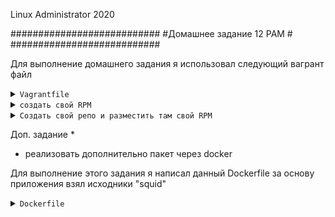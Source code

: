 
Linux Administrator 2020

   ###########################
   #Домашнее задание 12 PAM  #
   ###########################




Для выполнение домашнего задания я использовал следующий вагрант файл

<details>
<summary><code>Vagrantfile</code></summary>

```
# -*- mode: ruby -*-
# vi: set ft=ruby :
home = ENV['HOME']
ENV["LC_ALL"] = "en_US.UTF-8"

Vagrant.configure(2) do |config|
 config.vm.define "vm-1" do |subconfig|
 subconfig.vm.box = "centos/7"
 subconfig.vm.hostname="rpm"
 subconfig.vm.network :private_network, ip: "192.168.50.11"
 subconfig.vm.provider "virtualbox" do |vb|
 vb.memory = "2024"
 vb.cpus = "1"
 end
 end
 config.vm.provision "ansible" do |ansible|
 ansible.compatibility_mode = "2.0"
 ansible.playbook = "playbook.yml"
end

     end

```

</details>




<details>
<summary><code>создать свой RPM </code></summary>


Я решил создать свой rpm "nginx" c определенными опциями,  а именно попытаемся установить модуль "brotli" ( компрессия данных ) для начала скачаем исходник nginx'а


Но сначала <code>yum-builddep nginx</code>

Добавим репозиторий

<code>mcedit /etc/yum.repos.d/nginx.repo</code>

```
[nginx]
name=nginx repo
baseurl=http://nginx.org/packages/mainline/centos/7/$basearch/
gpgcheck=0
enabled=1

[nginx-source]
name=nginx source repo
baseurl=http://nginx.org/packages/mainline/centos/7/SRPMS/
gpgcheck=1
enabled=0
gpgkey=file:///etc/pki/rpm-gpg/RPM-GPG-KEY-CentOS-7

```


Скачиваем исходник

```

[root@rpm ~]# yumdownloader --source nginx
Loaded plugins: fastestmirror
Repository epel is listed more than once in the configuration
Enabling updates-source repository
Enabling base-source repository
Enabling extras-source repository
Enabling docker-ce-stable-source repository
Enabling epel-source repository
Loading mirror speeds from cached hostfile
epel/x86_64/metalink                                                                                                                        |  33 kB  00:00:00     
epel-source/x86_64/metalink                                                                                                                 |  31 kB  00:00:01     
 * base: mirror.docker.ru
 * epel: mirror.yandex.ru
 * epel-source: mirror.yandex.ru
 * extras: mirror.docker.ru
 * updates: mirror.docker.ru
base                                                                                                                                        | 3.6 kB  00:00:00     
base-source                                                                                                                                 | 2.9 kB  00:00:00     
docker-ce-stable                                                                                                                            | 3.5 kB  00:00:00     
docker-ce-stable-source                                                                                                                     | 3.5 kB  00:00:00     
epel-source                                                                                                                                 | 3.5 kB  00:00:00     
extras                                                                                                                                      | 2.9 kB  00:00:00     
extras-source                                                                                                                               | 2.9 kB  00:00:00     
updates                                                                                                                                     | 2.9 kB  00:00:00     
updates-source                                                                                                                              | 2.9 kB  00:00:00     
(1/7): epel-source/x86_64/primary_db                                                                                                        | 2.4 MB  00:00:01     
(2/7): docker-ce-stable-source/updateinfo                                                                                                   |   55 B  00:00:01     
(3/7): docker-ce-stable-source/primary_db                                                                                                   |  16 kB  00:00:01     
(4/7): epel-source/x86_64/updateinfo                                                                                                        | 1.0 MB  00:00:01     
(5/7): extras-source/7/primary_db                                                                                                           |  21 kB  00:00:00     
(6/7): updates-source/7/primary_db                                                                                                          |  41 kB  00:00:01     
(7/7): base-source/7/primary_db                                                                                                             | 974 kB  00:00:03     
nginx-1.16.1-1.el7.src.rpm                                                                                                                  | 1.0 MB  00:00:00   

```

Как видим вресия у нас <code>nginx-1.19.0-1.el7.src.rpm</code> вроде последняя

Далее для сборки собственного rpm пакета, нам необходимо установить ряд необходимых пакет, а именно: redhat-lsb-core, rpmdevtools, rpm-build, createrepo, yum-utils в этом нам любезно согласился помочь ansible 
при поднятии вм в самом начале.

Когда самое страшное позади, мы двигаемся дальше )

Далее создаем дерево каталогов для сборки <code>rpmdev-setuptree</code>

В итоге получилась такая структура:


```
[root@rpm ~]# cd rpmbuild/
[root@rpm rpmbuild]# ll
total 0
drwxr-xr-x. 2 root root 6 Jun  7 20:19 BUILD
drwxr-xr-x. 2 root root 6 Jun  7 20:19 RPMS
drwxr-xr-x. 2 root root 6 Jun  7 20:19 SOURCES
drwxr-xr-x. 2 root root 6 Jun  7 20:19 SPECS
drwxr-xr-x. 2 root root 6 Jun  7 20:19 SRPMS
[root@rpm rpmbuild]# 

```
Он пустой, что бы его заполнить установим пакет  <code>nginx-1.19.0-1.el7.src.rpm</code>

<code>rpm -i nginx-1.19.0-1.el7.src.rpm</code>

Вышло сообщение 

```
[root@rpm ~]# rpm -i nginx-1.19.0-1.el7.src.rpm 
warning: user mockbuild does not exist - using root
warning: user mockbuild does not exist - using root
warning: user mockbuild does not exist - using root
warning: user mockbuild does not exist - using root
warning: user mockbuild does not exist - using root
warning: user mockbuild does not exist - using root
warning: user mockbuild does not exist - using root
warning: user mockbuild does not exist - using root
warning: user mockbuild does not exist - using root
warning: user mockbuild does not exist - using root
warning: user mockbuild does not exist - using root
warning: user mockbuild does not exist - using root
warning: user mockbuild does not exist - using root


```

Ну тут понятно, потому как мы запускали наш исходник из под рута, об этом он нам и весчает )

Далее скачиваем наш модуль "brotli" ==>  <code>git clone https://github.com/google/ngx_brotli.git</code>


Смотрим потраха

```

[root@rpm ~]# cd ngx_brotli
[root@rpm ngx_brotli]# ll
total 20
-rw-r--r--. 1 root root 1593 Jun  7 21:17 config
-rw-r--r--. 1 root root 1466 Jun  7 21:17 CONTRIBUTING.md
drwxr-xr-x. 3 root root   20 Jun  7 21:17 deps
drwxr-xr-x. 2 root root   59 Jun  7 21:17 filter
-rw-r--r--. 1 root root 1435 Jun  7 21:17 LICENSE
-rw-r--r--. 1 root root 6444 Jun  7 21:17 README.md
drwxr-xr-x. 2 root root  122 Jun  7 21:17 script
drwxr-xr-x. 2 root root   59 Jun  7 21:17 static
[root@rpm ngx_brotli]# 

```

скопирую каталог с файлами "ngx_brotli" в /usr/src


Так далее посмотрим на наш .spec файл

```
[root@rpm SPECS]# ll
total 36
-rw-r--r--. 1 root mock 33603 Oct  3  2019 nginx.spec
```
После того как я открыл потраха файла "nginx.spec" мне сразу захотелось его закрыть, да чего греха таить, мне никогда так не хотесь что-то закрыть, как этот файл... Вообщем к такому повороту событий я не был готов )

Под музыку "Миссия невыполнима" я снова открыл этот файл и начал смотреть, а точнее искать %build

Добавляю наш модуль после надписи %build

<code>--add-module=/usr/src/ngx_brotli</code>



Начинаем собирать наш rpm пакет  пошел долгий сбор, по итогу выдал :

<code>rpmbuild -bb nginx.spec</code>



```
Executing(%clean): /bin/sh -e /var/tmp/rpm-tmp.6YpkNq
+ umask 022
+ cd /root/rpmbuild/BUILD
+ cd nginx-1.16.1
+ /usr/bin/rm -rf /root/rpmbuild/BUILDROOT/nginx-1.19.0-1.el7.x86_64
+ exit 0
[root@rpm SPECS]# 


[root@rpm nginx-1.16.1]# pwd
/root/rpmbuild/BUILD/nginx-1.19.0
[root@rpm nginx-1.19.0]# ll
total 796
drwxr-xr-x. 6 1001 1001   4096 Jun  7 23:04 auto
-rw-r--r--. 1 1001 1001 303180 May 26 15:00 CHANGES
-rw-r--r--. 1 1001 1001 462738 May 26 15:00 CHANGES.ru
drwxr-xr-x. 2 1001 1001    168 Jun  7 23:04 conf
-rwxr-xr-x. 1 1001 1001   2502 May 26 15:00 configure
drwxr-xr-x. 4 1001 1001     72 Jun  7 23:04 contrib
-rw-r--r--. 1 root root    708 Jun  7 23:12 debugfiles.list
-rw-r--r--. 1 root root    519 Jun  7 23:12 debuglinks.list
-rw-r--r--. 1 root root      0 Jun  7 23:12 debugsources.list
-rw-r--r--. 1 root root     42 Jun  7 23:12 elfbins.list
drwxr-xr-x. 2 1001 1001     40 Jun  7 23:04 html
-rw-r--r--. 1 1001 1001   1397 May 26 15:00 LICENSE
-rw-r--r--. 1 root root    325 Jun  7 23:09 Makefile
drwxr-xr-x. 2 1001 1001     21 Jun  7 23:04 man
-rw-r--r--. 1 root root   3646 Jun  7 23:04 nginx-debug.init
-rw-r--r--. 1 root root   3615 Jun  7 23:04 nginx.init
-rwxr-xr-x. 1 root root   3655 Jun  7 23:04 nginx.init.in
drwxr-xr-x. 4 root root    206 Jun  7 23:12 objs
-rw-r--r--. 1 1001 1001     49 May 26 15:00 README
drwxr-xr-x. 9 1001 1001     91 Jun  7 23:04 src


[root@rpm x86_64]# pwd
/root/rpmbuild/RPMS/x86_64
[root@rpm x86_64]# ll
total 3444
-rw-r--r--. 1 root root 1092152 Jun  7 23:12 nginx-1.19.0-1.el7.ngx.x86_64.rpm
-rw-r--r--. 1 root root 2431704 Jun  7 23:12 nginx-debuginfo-1.19.0-1.el7.ngx.x86_64.rpm

[root@rpm x86_64]# rpm -i nginx-1.19.0-1.el7.ngx.x86_64.rpm 
----------------------------------------------------------------------

Thanks for using nginx!

Please find the official documentation for nginx here:
* http://nginx.org/en/docs/

Please subscribe to nginx-announce mailing list to get
the most important news about nginx:
* http://nginx.org/en/support.html

Commercial subscriptions for nginx are available on:
* http://nginx.com/products/

----------------------------------------------------------------------

[root@rpm x86_64]# systemctl start nginx
[root@rpm x86_64]# systemctl status nginx
● nginx.service - The nginx HTTP and reverse proxy server
   Loaded: loaded (/usr/lib/systemd/system/nginx.service; disabled; vendor preset: disabled)
   Active: active (running) since Sun 2020-06-07 22:24:31 UTC; 4s ago
  Process: 2392 ExecStart=/usr/sbin/nginx (code=exited, status=0/SUCCESS)
  Process: 2391 ExecStartPre=/usr/sbin/nginx -t (code=exited, status=0/SUCCESS)
  Process: 2388 ExecStartPre=/usr/bin/rm -f /run/nginx.pid (code=exited, status=0/SUCCESS)
 Main PID: 2394 (nginx)
    Tasks: 2
   Memory: 2.7M
   CGroup: /system.slice/nginx.service
           ├─2394 nginx: master process /usr/sbin/nginx
           └─2395 nginx: worker process

Jun 07 22:24:30 rpm systemd[1]: Starting The nginx HTTP and reverse proxy server...
Jun 07 22:24:31 rpm nginx[2391]: nginx: the configuration file /etc/nginx/nginx.conf syntax is ok
Jun 07 22:24:31 rpm nginx[2391]: nginx: configuration file /etc/nginx/nginx.conf test is successful
Jun 07 22:24:31 rpm systemd[1]: Failed to parse PID from file /run/nginx.pid: Invalid argument
Jun 07 22:24:31 rpm systemd[1]: Started The nginx HTTP and reverse proxy server.
[root@rpm x86_64]# 


```

</details>




<details>
<summary><code>Cоздать свой репо и разместить там свой RPM</code></summary>









Начнем пожалуй с создания каталога локального репозитория

<code>mkdir /usr/share/nginx/html/repo/</code>


Далее копируем наш собранный .rpm из  пакет в директорию нашего локального репозитория "/usr/share/nginx/html/repo/"


```

[root@rpm x86_64]# pwd
/root/rpmbuild/RPMS/x86_64  ----> отсюда скопировали
[root@rpm x86_64]# ll
total 3444
-rw-r--r--. 1 root root 1092152 Jun  7 23:12 nginx-1.19.0-1.el7.ngx.x86_64.rpm  ---> скопировали этот .rpm пакет
-rw-r--r--. 1 root root 2431704 Jun  7 23:12 nginx-debuginfo-1.19.0-1.el7.ngx.x86_64.rpm
[root@rpm x86_64]# 

```


```


[root@rpm repo]#create /usr/share/nginx/html/repo/
-bash: create: command not found
[root@rpm repo]# createrepo /repo
Spawning worker 0 with 1 pkgs --> тут видно наш один пакет
Workers Finished
Saving Primary metadata
Saving file lists metadata
Saving other metadata
Generating sqlite DBs
Sqlite DBs complete
[root@rpm repo]# 

```

Далее сделал

yum update ==> он постоянно выдавал ошибки из серии неправильного пути, вообщем решил это так, я просто создал еще один каталог "x86_64" которая просила система и скопировал туда "repodata"  в итоге получилось так. Система не могла найти "repomd.xml"
в ее идеальной картине мира, не хватало папки x86_64, я лишь покорно подчинился и создал ее )

<code>/usr/share/nginx/html/repo/x86_64/repodata</code>

После этого все прошло без ошибок. мать ее )


Далее создаем "otus.repo"


```

[root@rpm ~]# cat >> /etc/yum.repos.d/otus.repo << EOF
> [otus]
> name=otus-linux
> baseurl=file:///usr/share/nginx/html/repo/$basearch/
> gpgcheck=0
> enabled=1
> EOF
[root@rpm ~]# cd /etc/yum.repos.d/
[root@rpm yum.repos.d]# ll
total 60
-rw-r--r--. 1 root root 1664 Apr  7 22:01 CentOS-Base.repo
-rw-r--r--. 1 root root 1309 Apr  7 22:01 CentOS-CR.repo
-rw-r--r--. 1 root root  649 Apr  7 22:01 CentOS-Debuginfo.repo
-rw-r--r--. 1 root root  314 Apr  7 22:01 CentOS-fasttrack.repo
-rw-r--r--. 1 root root  630 Apr  7 22:01 CentOS-Media.repo
-rw-r--r--. 1 root root 1331 Apr  7 22:01 CentOS-Sources.repo
-rw-r--r--. 1 root root 7577 Apr  7 22:01 CentOS-Vault.repo
-rw-r--r--. 1 root root  616 Apr  7 22:01 CentOS-x86_64-kernel.repo
-rw-r--r--. 1 root root 2424 Oct 18  2019 docker-ce.repo
-rw-r--r--. 1 root root 1050 Sep 17  2019 epel.repo
-rw-r--r--. 1 root root 1149 Sep 17  2019 epel-testing.repo
-rw-r--r--. 1 root root  119 Jun  6 21:17 external_repos.repo
-rw-r--r--. 1 root root   68 Jun  8 12:26 otus.repo
[root@rpm yum.repos.d]# 

```


Отключил все вышестоящие репозитории такие как "epel" иначе при установке "nginx" система тянет не из локальной репы, а из epel, но я быстро показал кто тут главный


```
[root@rpm repo]# yum install nginx
Loaded plugins: fastestmirror
Repository epel is listed more than once in the configuration
Loading mirror speeds from cached hostfile
 * base: mirror.docker.ru
  * extras: mirror.corbina.net
   * updates: mirror.docker.ru
   Resolving Dependencies
   --> Running transaction check
   ---> Package nginx.x86_64 1:1.19.0-1.el7.ngx will be installed
   --> Finished Dependency Resolution
   
   Dependencies Resolved
   
   ===================================================================================================================================================================
    Package                            Arch                                Version                                            Repository                         Size
    ===================================================================================================================================================================
    Installing:
     nginx                              x86_64                              1:1.19.0-1.el7.ngx                                 otus                              1.0 M
     
     Transaction Summary
     ===================================================================================================================================================================
     Install  1 Package
     
     Total download size: 1.0 M
     Installed size: 3.4 M
     Is this ok [y/d/N]: 
     
```


Ну вот наверное и все, искренне надеюсь, что мне это не пригодиться

</details>






Доп. задание * 
* реализовать дополнительно пакет через docker


Для выполнение этого задания я написал данный Dockerfile за основу приложения взял исходники "squid"

<details>
<summary><code>Dockerfile</code></summary>

```
FROM centos:7
MAINTAINER  impkos@mail.ru
ENV v_squid=4.11
RUN yum -y install wget make gcc gcc-c++ g++ tar perl autoconf automake sudo  \
    && cd /tmp \
    && wget  http://www.squid-cache.org/Versions/v4/squid-${v_squid}.tar.gz \
    &&  tar xvf squid-${v_squid}.tar.gz \
    &&  cd /tmp/squid-${v_squid} \
    &&  ./configure --prefix=/usr/local/squid \
    &&  make all \
    &&  make
COPY entrypoint.sh /sbin/entrypoint.sh
RUN chmod 775 /sbin/entrypoint.sh
EXPOSE 3128

CMD ["/sbin/entrypoint.sh"]


```



Сам репозиторий докера и сам докер, я установил через playbook.yml ansible заранее, когда поднимал vagrant вм


Разбираем инструкции в  Dockerfile :

```

FROM centos:7  # Здесь мы указываем главный образ который будет centos7

MAINTAINER  impkos@mail.ru  # Тут указал свою личную почту как владельца

ENV v_squid=4.11  # Определяем переменные среды в нащем случая это версия squid

RUN yum -y install wget make gcc gcc-c++ g++ tar perl autoconf automake sudo  \ # Устанавливаем необходимые зависимости P.S. я оних узнал средством постоянного запуска образа
и наблюдал, чего ему не хватает при полной сборке образа, когда он выпадал в ошибки. Это я вам скажу было не просто, поверьте мне... но черт возьми, админы мы или кто ? Боже храни кэши в докере )) аминь !

&& cd /tmp  # тут мы переходим в каталог /tmp для дальнейших манипуляций

&& wget  http://www.squid-cache.org/Versions/v4/squid-${v_squid}.tar.gz \ #  Скачиваем с помощью "wget" архив с полсденей версией squid'a

&&  tar xvf squid-${v_squid}.tar.gz \ #  Разархивируем наш архив "squid-4.11.tar.gz"

&&  cd /tmp/squid-${v_squid} \ # Переходим в наш уже каталог /squid-4.1

&&  ./configure --prefix=/usr/local/squid \ # Тут мы запускаем наш скрипт который будет заниматься проверкой системы,  с ключом который --prefix=/usr/local/squid, что говорит о том, что каталог для установки будет "/usr/local/squid"
ысе файлы будут распространены в этот каталог

&& make all # ыпогняем сборку пакета all ( в Makefile параметр "all" присуствовал" )

entrypoint.sh /sbin/entrypoint.sh # Копируем скрипт для запуска после сборки "entrypoint.sh" в "/sbin/entrypoint.sh"

RUN chmod 775 /sbin/entrypoint.sh # Выставляем права на запуск


EXPOSE 3128 # Тут говорим, что будем слушать на порту "3128" 

CMD ["/sbin/entrypoint.sh"] # Команда которая будет запущена при создании контейнера из образа

```

Далее собираем наш образ командой <code>docker build . </code>


И тут пошел долгий долгий процесс сборки .... Вообщем ждал я долго

Последнее что он выдал было :

```
Step 8/8 : CMD ["/sbin/entrypoint.sh"]
 ---> Running in 2a50e950b9ae
 Removing intermediate container 2a50e950b9ae
  ---> 9d8bd328b8ef
  Successfully built 9d8bd328b8ef
  
```


Начинаем смотреть, что у нас получилось :

```
[root@rpm ~]# docker images
REPOSITORY          TAG                 IMAGE ID            CREATED              SIZE
<none>              <none>              9d8bd328b8ef        About a minute ago   1.06GB
[root@rpm ~]# 


```

Вроде все собралось, попытаемся запустить контейнер в минимальных значениях без файлов конф. и вольюмов


```
[root@rpm ~]# docker run -d -p 3128:3128  9d8bd328b8ef
5e78002a48cedfdd15b9fb46e5f07dd0a04c1f8f4815367e7af3aca1639a6862

```

Посмотрим на наш контейнер <code>docker ps</code>

```
[root@rpm ~]# docker ps
CONTAINER ID        IMAGE               COMMAND                 CREATED              STATUS                         PORTS                                 NAMES
faba9c1570df        9d8bd328b8ef        "/sbin/entrypoint.sh"   About a minute ago   UP 10 seconds                  0.0.0.0:3128->3128/tcp                squid

```
</details>
